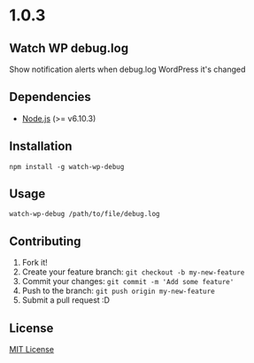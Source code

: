1.0.3
=========

## Watch WP debug.log
Show notification alerts when debug.log WordPress it's changed

## Dependencies
* [Node.js](https://nodejs.org/en/download/) (>= v6.10.3)

## Installation
`npm install -g watch-wp-debug`

## Usage
`watch-wp-debug /path/to/file/debug.log`

## Contributing
1. Fork it!
2. Create your feature branch: `git checkout -b my-new-feature`
3. Commit your changes: `git commit -m 'Add some feature'`
4. Push to the branch: `git push origin my-new-feature`
5. Submit a pull request :D

## License
[MIT License](http://opensource.org/licenses/MIT)
